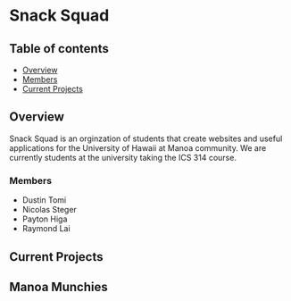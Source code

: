 # Snack Squad

## Table of contents

* [Overview](#overview)
* [Members](#members)
* [Current Projects](#current-projects)

## Overview

Snack Squad is an orginzation of students that create websites and useful applications for the University of Hawaii at Manoa community. We are currently students at the university taking the ICS 314 course.

### Members

<ul>
  <li>Dustin Tomi</li>
  <li>Nicolas Steger</li>
  <li>Payton Higa</li>
  <li>Raymond Lai</li>
</ul>

## Current Projects
<h2>Manoa Munchies</h2>

